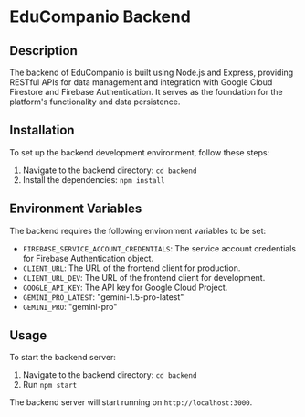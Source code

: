 # EduCompanio Backend

## Description

The backend of EduCompanio is built using Node.js and Express, providing RESTful APIs for data management and integration with Google Cloud Firestore and Firebase Authentication. It serves as the foundation for the platform's functionality and data persistence.

## Installation

To set up the backend development environment, follow these steps:

1. Navigate to the backend directory: `cd backend`
2. Install the dependencies: `npm install`

## Environment Variables

The backend requires the following environment variables to be set:

- `FIREBASE_SERVICE_ACCOUNT_CREDENTIALS`: The service account credentials for Firebase Authentication object.
- `CLIENT_URL`: The URL of the frontend client for production.
- `CLIENT_URL_DEV`: The URL of the frontend client for development.
- `GOOGLE_API_KEY`: The API key for Google Cloud Project.
- `GEMINI_PRO_LATEST`: "gemini-1.5-pro-latest"
- `GEMINI_PRO`: "gemini-pro"

## Usage

To start the backend server:

1. Navigate to the backend directory: `cd backend`
2. Run `npm start`

The backend server will start running on `http://localhost:3000`.

